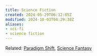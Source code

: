 ```yaml
---
title: Science Fiction
created: 2024-05-29T06:12:05Z
modified: 2024-10-03T04:29:38Z
aliases:
- sci-fi
- science fiction
---
```


Related: [Paradigm Shift](paradigm-shift.md), [Science Fantasy](science-fantasy.md)
